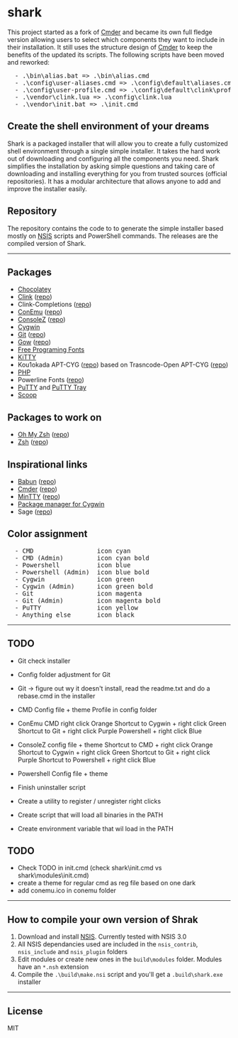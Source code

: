 # shark
This project started as a fork of [Cmder](http://cmder.net) and became its own full fledge version allowing users to select which components they want to include in their installation.
It still uses the structure design of [Cmder](http://cmder.net) to keep the benefits of the updated its scripts.
The following scripts have been moved and reworked:

<pre>
  - .\bin\alias.bat => .\bin\alias.cmd
  - .\config\user-aliases.cmd => .\config\default\aliases.cmd
  - .\config\user-profile.cmd => .\config\default\clink\profile.cmd
  - .\vendor\clink.lua => .\config\clink.lua
  - .\vendor\init.bat => .\init.cmd
</pre>

## Create the shell environment of your dreams
Shark is a packaged installer that will allow you to create a fully customized shell environment through a single simple installer.
It takes the hard work out of downloading and configuring all the components you need.
Shark simplifies the installation by asking simple questions and taking care of downloading and installing everything for you from trusted sources (official repositories).
It has a modular architecture that allows anyone to add and improve the installer easily.

## Repository
The repository contains the code to to generate the simple installer based mostly on [NSIS](http://nsis.sourceforge.net) scripts and PowerShell commands.
The releases are the compiled version of Shark.

---

## Packages
  - [Chocolatey](https://chocolatey.org)
  - [Clink](http://mridgers.github.io/clink) ([repo](https://github.com/mridgers/clink))
  - Clink-Completions ([repo](https://github.com/vladimir-kotikov/clink-completions))
  - [ConEmu](https://conemu.github.io) ([repo](https://github.com/Maximus5/ConEmu))
  - [ConsoleZ](https://github.com/cbucher/console/wiki) ([repo](https://github.com/cbucher/console))
  - [Cygwin](https://www.cygwin.com)
  - [Git](https://git-scm.com) ([repo](https://github.com/git-for-windows/git))
  - [Gow](https://github.com/bmatzelle/gow/wiki) ([repo](https://github.com/bmatzelle/gow))
  - [Free Programing Fonts](http://cdn.sixrevisions.com/0441-01_programming-fonts/demo/programming-fonts.html)
  - [KiTTY](http://kitty.9bis.net)
  - Kou1okada APT-CYG ([repo](https://github.com/kou1okada/apt-cyg)) based on Trasncode-Open APT-CYG ([repo](https://github.com/transcode-open/apt-cyg))
  - [PHP](http://php.net)
  - Powerline Fonts ([repo](https://github.com/powerline/fonts))
  - [PuTTY](http://www.putty.org) and [PuTTY Tray](http://puttytray.goeswhere.com)
  - [Scoop](http://scoop.sh)

  ## Packages to work on
  - [Oh My Zsh](http://ohmyz.sh) ([repo](https://github.com/robbyrussell/oh-my-zsh))
  - [Zsh](http://zsh.sourceforge.net) ([repo](https://sourceforge.net/p/zsh/code/ci/master/tree))

  ## Inspirational links
  - [Babun](http://babun.github.io) ([repo](https://github.com/babun/babun))
  - [Cmder](http://cmder.net) ([repo](https://github.com/cmderdev/cmder))
  - [MinTTY](http://mintty.github.io) ([repo](https://github.com/mintty/mintty))
  - [Package manager for Cygwin](http://stackoverflow.com/questions/9260014/how-do-i-install-cygwin-components-from-the-command-line/23143997#23143997)
  - Sage ([repo](https://github.com/svnpenn/sage))

## Color assignment

<pre>
  - CMD                 icon cyan
  - CMD (Admin)         icon cyan bold
  - Powershell          icon blue
  - Powershell (Admin)  icon blue bold
  - Cygwin              icon green
  - Cygwin (Admin)      icon green bold
  - Git                 icon magenta
  - Git (Admin)         icon magenta bold
  - PuTTY               icon yellow
  - Anything else       icon black
</pre>

---

## TODO
  - Git check installer
  - Config folder adjustment for
  Git

  - Git -> figure out wy it doesn't install, read the readme.txt and do a rebase.cmd in the installer

  - CMD
  Config file + theme
  Profile in config folder

  - ConEmu
  CMD right click                         Orange
  Shortcut to Cygwin + right click        Green
  Shortcut to Git + right click           Purple
  Powershell + right click                Blue

  - ConsoleZ
  config file + theme
  Shortcut to CMD + right click           Orange
  Shortcut to Cygwin + right click        Green
  Shortcut to Git + right click           Purple
  Shortcut to Powershell + right click    Blue

  - Powershell
  Config file + theme

  - Finish uninstaller script
  - Create a utility to register / unregister right clicks
  - Create script that will load all binaries in the PATH
  - Create environment variable that wil load in the PATH

## TODO
  - Check TODO in init.cmd (check shark\init.cmd vs shark\modules\init.cmd)
  - create a theme for regular cmd as reg file based on one dark
  - add conemu.ico in conemu folder

---

## How to compile your own version of Shrak
  1. Download and install [NSIS](http://nsis.sourceforge.net). Currently tested with NSIS 3.0
  2. All NSIS dependancies used are included in the `nsis_contrib`, `nsis_include` and `nsis_plugin` folders
  3. Edit modules or create new ones in the `build\modules` folder. Modules have an `*.nsh` extension
  4. Compile the `.\build\make.nsi` script and you'll get a `.build\shark.exe` installer

---

## License
MIT

[//]: < @author      Kenrick JORUS >
[//]: < @copyright   2017 Kenrick JORUS >
[//]: < @license     MIT License >
[//]: < @link        http://kenijo.github.io/shark/ >
